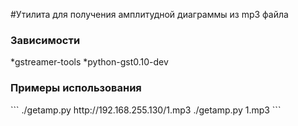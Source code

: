 #Утилита для получения амплитудной диаграммы из mp3 файла

<h3>Зависимости</h3>
*gstreamer-tools
*python-gst0.10-dev

<h3>Примеры использования</h3>
```
./getamp.py http://192.168.255.130/1.mp3
./getamp.py 1.mp3
```
